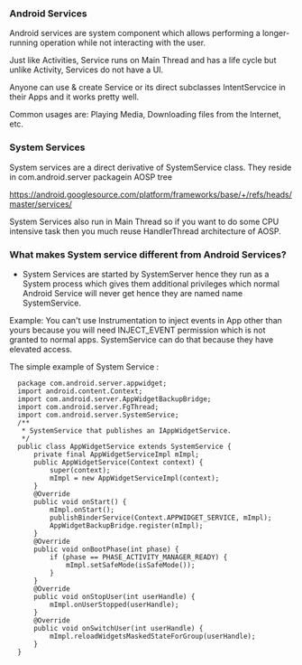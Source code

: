 ### Android Services

Android services are system component which allows performing a longer-running operation while not interacting with the user.

Just like Activities, Service runs on Main Thread and has a life cycle but unlike Activity, Services do not have a UI.

Anyone can use & create Service or its direct subclasses IntentServcice in their Apps and it works pretty well.

Common usages are: Playing Media, Downloading files from the Internet, etc.

### System Services

System services are a direct derivative of SystemService class. They reside in com.android.server packagein AOSP tree

https://android.googlesource.com/platform/frameworks/base/+/refs/heads/master/services/

System Services also run in Main Thread so if you want to do some CPU intensive task then you much reuse HandlerThread architecture of AOSP.

### What makes System service different from Android Services?

- System Services are started by SystemServer hence they run as a System process which gives them additional privileges which normal Android Service will never get hence they are named name SystemService.

Example: You can't use Instrumentation to inject events in App other than yours because you will need INJECT_EVENT permission which is not granted to normal apps. SystemService can do that because they have elevated access.

The simple example of System Service :

      package com.android.server.appwidget;
      import android.content.Context;
      import com.android.server.AppWidgetBackupBridge;
      import com.android.server.FgThread;
      import com.android.server.SystemService;
      /**
       * SystemService that publishes an IAppWidgetService.
       */
      public class AppWidgetService extends SystemService {
          private final AppWidgetServiceImpl mImpl;
          public AppWidgetService(Context context) {
              super(context);
              mImpl = new AppWidgetServiceImpl(context);
          }
          @Override
          public void onStart() {
              mImpl.onStart();
              publishBinderService(Context.APPWIDGET_SERVICE, mImpl);
              AppWidgetBackupBridge.register(mImpl);
          }
          @Override
          public void onBootPhase(int phase) {
              if (phase == PHASE_ACTIVITY_MANAGER_READY) {
                  mImpl.setSafeMode(isSafeMode());
              }
          }
          @Override
          public void onStopUser(int userHandle) {
              mImpl.onUserStopped(userHandle);
          }
          @Override
          public void onSwitchUser(int userHandle) {
              mImpl.reloadWidgetsMaskedStateForGroup(userHandle);
          }
      }
      
      
